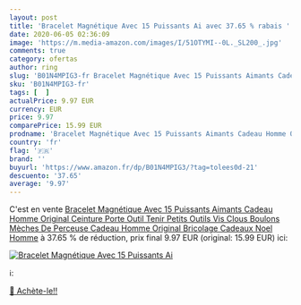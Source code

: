 ```yaml
---
layout: post
title: 'Bracelet Magnétique Avec 15 Puissants Ai avec 37.65 % rabais '
date: 2020-06-05 02:36:09
image: 'https://m.media-amazon.com/images/I/51OTYMI--0L._SL200_.jpg'
comments: true
category: ofertas
author: ring
slug: 'B01N4MPIG3-fr Bracelet Magnétique Avec 15 Puissants Aimants Cadeau Homme...'
sku: 'B01N4MPIG3-fr'
tags: [  ]
actualPrice: 9.97 EUR
currency: EUR
price: 9.97
comparePrice: 15.99 EUR
prodname: 'Bracelet Magnétique Avec 15 Puissants Aimants Cadeau Homme Original Ceinture Porte Outil Tenir Petits Outils  Vis  Clous  Boulons  Mèches De Perceuse Cadeau Homme Original Bricolage Cadeaux Noel Homme'
country: 'fr'
flag: '🇫🇷'
brand: ''
buyurl: 'https://www.amazon.fr/dp/B01N4MPIG3/?tag=tolees0d-21'
descuento: '37.65'
average: '9.97'
---
```


C'est en vente [Bracelet Magnétique Avec 15 Puissants Aimants Cadeau Homme Original Ceinture Porte Outil Tenir Petits Outils  Vis  Clous  Boulons  Mèches De Perceuse Cadeau Homme Original Bricolage Cadeaux Noel Homme](https://www.amazon.fr/dp/B01N4MPIG3/?tag=tolees0d-21)  à  37.65 % de réduction, prix final  9.97 EUR (original: 15.99 EUR) ici:

[![Bracelet Magnétique Avec 15 Puissants Ai](https://m.media-amazon.com/images/I/51OTYMI--0L._SL200_.jpg)](https://www.amazon.fr/dp/B01N4MPIG3/?tag=tolees0d-21)

ℹ️:


[🛒 Achète-le!!](https://www.amazon.fr/dp/B01N4MPIG3/?tag=tolees0d-21)
